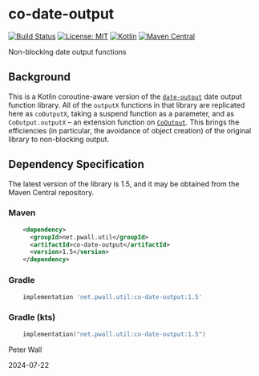 # co-date-output

[![Build Status](https://github.com/pwall567/co-date-output/actions/workflows/build.yml/badge.svg)](https://github.com/pwall567/co-date-output/actions/workflows/build.yml)
[![License: MIT](https://img.shields.io/badge/License-MIT-yellow.svg)](https://opensource.org/licenses/MIT)
[![Kotlin](https://img.shields.io/static/v1?label=Kotlin&message=v1.9.24&color=7f52ff&logo=kotlin&logoColor=7f52ff)](https://github.com/JetBrains/kotlin/releases/tag/v1.9.24)
[![Maven Central](https://img.shields.io/maven-central/v/net.pwall.util/co-date-output?label=Maven%20Central)](https://search.maven.org/search?q=g:%22net.pwall.util%22%20AND%20a:%22co-date-output%22)

Non-blocking date output functions

## Background

This is a Kotlin coroutine-aware version of the [`date-output`](https://github.com/pwall567/date-output) date output
function library.
All of the `outputX` functions in that library are replicated here as `coOutputX`, taking a suspend function as a
parameter, and as `CoOutput.outputX` &ndash; an extension function on
[`CoOutput`](https://github.com/pwall567/co-int-output/blob/main/README.md#cooutput).
This brings the efficiencies (in particular, the avoidance of object creation) of the original library to non-blocking
output.

## Dependency Specification

The latest version of the library is 1.5, and it may be obtained from the Maven Central repository.

### Maven
```xml
    <dependency>
      <groupId>net.pwall.util</groupId>
      <artifactId>co-date-output</artifactId>
      <version>1.5</version>
    </dependency>
```
### Gradle
```groovy
    implementation 'net.pwall.util:co-date-output:1.5'
```
### Gradle (kts)
```kotlin
    implementation("net.pwall.util:co-date-output:1.5")
```

Peter Wall

2024-07-22
